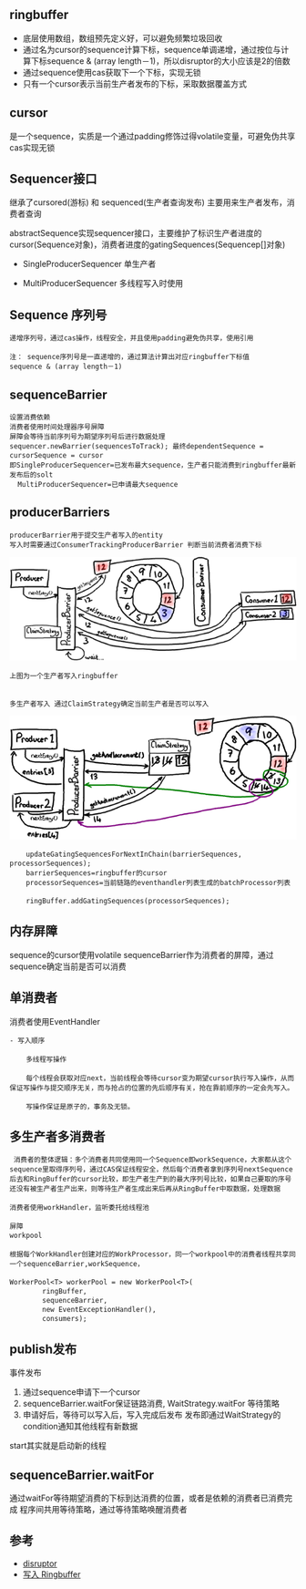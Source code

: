 ## ringbuffer

- 底层使用数组，数组预先定义好，可以避免频繁垃圾回收
- 通过名为cursor的sequence计算下标，sequence单调递增，通过按位与计算下标sequence & (array length－1)，所以disruptor的大小应该是2的倍数
- 通过sequence使用cas获取下一个下标，实现无锁
- 只有一个cursor表示当前生产者发布的下标，采取数据覆盖方式


## cursor

是一个sequence，实质是一个通过padding修饰过得volatile变量，可避免伪共享
cas实现无锁

## Sequencer接口

继承了cursored(游标) 和 sequenced(生产者查询发布)
主要用来生产者发布，消费者查询

abstractSequence实现sequencer接口，主要维护了标识生产者进度的cursor(Sequence对象)，消费者进度的gatingSequences(Sequencep[]对象)

- SingleProducerSequencer
    单生产者

- MultiProducerSequencer
    多线程写入时使用

## Sequence 序列号

    递增序列号，通过cas操作，线程安全，并且使用padding避免伪共享，使用引用

    注： sequence序列号是一直递增的，通过算法计算出对应ringbuffer下标值
    sequence & (array length－1)

## sequenceBarrier
    设置消费依赖
    消费者使用时间处理器序号屏障
    屏障会等待当前序列号为期望序列号后进行数据处理
    sequencer.newBarrier(sequencesToTrack); 最终dependentSequence = cursorSequence = cursor
    即SingleProducerSequencer=已发布最大sequence，生产者只能消费到ringbuffer最新发布后的solt
      MultiProducerSequencer=已申请最大sequence

## producerBarriers

    producerBarrier用于提交生产者写入的entity
    写入时需要通过ConsumerTrackingProducerBarrier 判断当前消费者消费下标

![PreventRingFromWrapping](img/ringbuffer/PreventRingFromWrapping.png)

    上图为一个生产者写入ringbuffer


    多生产者写入 通过ClaimStrategy确定当前生产者是否可以写入
![ProducersNextEntry](img/ringbuffer/ProducersNextEntry.png)


       
        updateGatingSequencesForNextInChain(barrierSequences, processorSequences);
        barrierSequences=ringbuffer的cursor
        processorSequences=当前链路的eventhandler列表生成的batchProcessor列表

        ringBuffer.addGatingSequences(processorSequences);


## 内存屏障

sequence的cursor使用volatile 
sequenceBarrier作为消费者的屏障，通过sequence确定当前是否可以消费

## 单消费者

消费者使用EventHandler

    - 写入顺序

        多线程写操作

        每个线程会获取对应next，当前线程会等待cursor变为期望cursor执行写入操作，从而保证写操作与提交顺序无关，而与抢占的位置的先后顺序有关，抢在靠前顺序的一定会先写入。

        写操作保证是原子的，事务及无锁。


## 多生产者多消费者

     消费者的整体逻辑：多个消费者共同使用同一个Sequence即workSequence，大家都从这个sequence里取得序列号，通过CAS保证线程安全，然后每个消费者拿到序列号nextSequence后去和RingBuffer的cursor比较，即生产者生产到的最大序列号比较，如果自己要取的序号还没有被生产者生产出来，则等待生产者生成出来后再从RingBuffer中取数据，处理数据

    消费者使用workHandler，监听委托给线程池

    屏障
    workpool

    根据每个WorkHandler创建对应的WorkProcessor，同一个workpool中的消费者线程共享同一个sequenceBarrier,workSequence，

    WorkerPool<T> workerPool = new WorkerPool<T>(
            ringBuffer,
            sequenceBarrier,
            new EventExceptionHandler(),
            consumers);

## publish发布

事件发布
1. 通过sequence申请下一个cursor
2. sequenceBarrier.waitFor保证链路消费, WaitStrategy.waitFor 等待策略
3. 申请好后，等待可以写入后，写入完成后发布
    发布即通过WaitStrategy的condition通知其他线程有新数据

start其实就是启动新的线程

## sequenceBarrier.waitFor

通过waitFor等待期望消费的下标到达消费的位置，或者是依赖的消费者已消费完成
程序间共用等待策略，通过等待策略唤醒消费者

## 参考

- [disruptor](https://www.jianshu.com/p/bad7b4b44e48)
- [写入 Ringbuffer](https://ifeve.com/disruptor-writing-ringbuffer/)